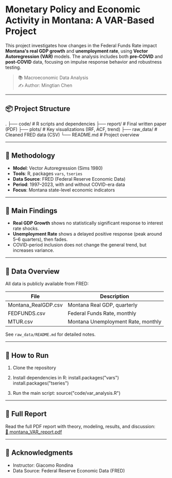 # Monetary Policy and Economic Activity in Montana: A VAR-Based Project

This project investigates how changes in the Federal Funds Rate impact **Montana's real GDP growth** and **unemployment rate**, using **Vector Autoregression (VAR)** models. The analysis includes both **pre-COVID** and **post-COVID** data, focusing on impulse response behavior and robustness testing.

> 📚  Macroeconomic Data Analysis  
> ✍️ Author: Mingtian Chen

---

## 📦 Project Structure

. ├── code/ # R scripts and dependencies ├── report/ # Final written paper (PDF) ├── plots/ # Key visualizations (IRF, ACF, trend) ├── raw_data/ # Cleaned FRED data (CSV) └── README.md # Project overview


---

## 🧪 Methodology

- **Model**: Vector Autoregression (Sims 1980)
- **Tools**: R, packages `vars`, `tseries`
- **Data Source**: FRED (Federal Reserve Economic Data)
- **Period**: 1997–2023, with and without COVID-era data
- **Focus**: Montana state-level economic indicators

---

## 📌 Main Findings

- **Real GDP Growth** shows no statistically significant response to interest rate shocks.
- **Unemployment Rate** shows a delayed positive response (peak around 5–6 quarters), then fades.
- COVID-period inclusion does not change the general trend, but increases variance.

---

## 📂 Data Overview

All data is publicly available from FRED:

| File                | Description                             |
|---------------------|-----------------------------------------|
| Montana_RealGDP.csv | Montana Real GDP, quarterly             |
| FEDFUNDS.csv        | Federal Funds Rate, monthly             |
| MTUR.csv            | Montana Unemployment Rate, monthly      |

See `raw_data/README.md` for detailed notes.

---

## 🧰 How to Run

1. Clone the repository
2. Install dependencies in R:
   install.packages("vars")
   install.packages("tseries")

3. Run the main script:
   source("code/var_analysis.R")

---

## 📝 Full Report

Read the full PDF report with theory, modeling, results, and discussion:  
[📄 montana_VAR_report.pdf](report/montana_VAR_report.pdf)

---

## 🙌 Acknowledgments

- Instructor: Giacomo Rondina
- Data Source: Federal Reserve Economic Data (FRED)


